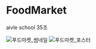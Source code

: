 # FoodMarket
aivle school 35조

![푸드마켓_썸네일](https://github.com/Hyun-Jiii/FoodMarket/assets/81578775/8c108c85-125f-473a-b222-6f64ef4c6bac)
![푸드마켓_포스터](https://github.com/Hyun-Jiii/FoodMarket/assets/81578775/d420913e-1cf1-4254-8c8f-850846acfff8)
